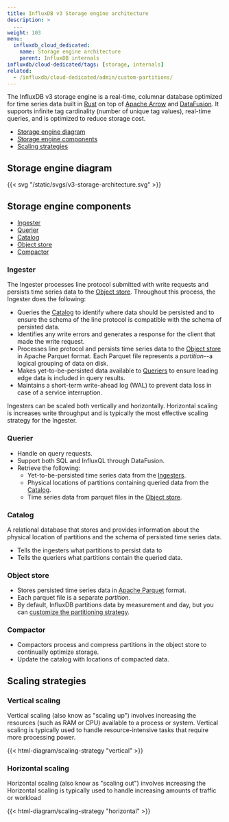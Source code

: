 ```yaml
---
title: InfluxDB v3 Storage engine architecture
description: >
  ...
weight: 103
menu:
  influxdb_cloud_dedicated:
    name: Storage engine architecture
    parent: InfluxDB internals
influxdb/cloud-dedicated/tags: [storage, internals]
related:
  - /influxdb/cloud-dedicated/admin/custom-partitions/
---
```


The InfluxDB v3 storage engine is a real-time, columnar database optimized for
time series data built in [Rust](https://www.rust-lang.org/) on top of
[Apache Arrow](https://arrow.apache.org/) and
[DataFusion](https://arrow.apache.org/datafusion/user-guide/introduction.html).
It supports infinite tag cardinality (number of unique tag values), real-time
queries, and is optimized to reduce storage cost.

- [Storage engine diagram](#storage-engine-diagram)
- [Storage engine components](#storage-engine-components)
- [Scaling strategies](#scaling-strategies)

## Storage engine diagram

{{< svg "/static/svgs/v3-storage-architecture.svg" >}}

## Storage engine components

- [Ingester](#ingester)
- [Querier](#querier)
- [Catalog](#catalog)
- [Object store](#object-store)
- [Compactor](#compactor)

### Ingester

The Ingester processes line protocol submitted with write requests and persists
time series data to the [Object store](#object-store). Throughout this process,
the Ingester does the following:

- Queries the [Catalog](#catalog) to identify where data should be persisted and
  to ensure the schema of the line protocol is compatible with the schema of
  persisted data.
- Identifies any write errors and generates a response for the client that made
  the write request.
- Processes line protocol and persists time series data to the
  [Object store](#object-store) in Apache Parquet format. Each Parquet file
  represents a _partition_--a logical grouping of data on disk.
- Makes yet-to-be-persisted data available to [Queriers](#querier) to ensure
  leading edge data is included in query results.
- Maintains a short-term write-ahead log (WAL) to prevent data loss in case of a
  service interruption.

Ingesters can be scaled both vertically and horizontally.
Horizontal scaling is increases write throughput and is typically the most
effective scaling strategy for the Ingester.

### Querier

- Handle on query requests.
- Support both SQL and InfluxQL through DataFusion.
- Retrieve the following:
  - Yet-to-be-persisted time series data from the [Ingesters](#ingester).
  - Physical locations of partitions containing queried data from the [Catalog](#catalog).
  - Time series data from parquet files in the [Object store](#object-store).

### Catalog

A relational database that stores and provides information about the physical
location of partitions and the schema of persisted time series data.

- Tells the ingesters what partitions to persist data to
- Tells the queriers what partitions contain the queried data.

### Object store

- Stores persisted time series data in [Apache Parquet](https://parquet.apache.org/) format.
- Each parquet file is a separate _partition_.
- By default, InfluxDB partitions data by measurement and day, but you can
  [customize the partitioning strategy](/influxdb/cloud-dedicated/admin/custom-partitions/).

### Compactor

- Compactors process and compress partitions in the object store to continually optimize
storage.
- Update the catalog with locations of compacted data.

## Scaling strategies

### Vertical scaling

Vertical scaling (also know as "scaling up") involves increasing the resources
(such as RAM or CPU) available to a process or system.
Vertical scaling is typically used to handle resource-intensive tasks that
require more processing power.

{{< html-diagram/scaling-strategy "vertical" >}}

### Horizontal scaling

Horizontal scaling (also know as "scaling out") involves increasing the 
Horizontal scaling is typically used to handle increasing amounts of traffic or workload

{{< html-diagram/scaling-strategy "horizontal" >}}
